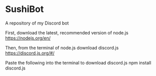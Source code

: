 # SushiBot
 A repository of my Discord bot


First, download the latest, recommended version of node.js
https://nodejs.org/en/

Then, from the terminal of node.js
download discord.js
https://discord.js.org/#/

Paste the following into the terminal to download discord.js
npm install discord.js
